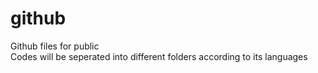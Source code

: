 # github
Github files for public </br>
Codes will be seperated into different folders according to its languages</br>
